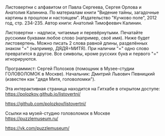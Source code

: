 Листовертни с алфавитом от Павла Сергеева, Сергея Орлова и Анатолия Калинина. По материалам книги "Видение тайны, загадочные картины в прошлом и настоящем". Издательство "Кучково поле", 2012 год, стр. 234-235. Автор книги: Анатолий Тимофеевич Калинин.

Листовертни - надписи, читаемые и перевёрнутыми. Печатайте русскими буквами любое слово (например, своё имя). Ниже будет листовертень. Можно писать 2 слова равной длины, разделённых знаком "=" (например, ДЯДЯ=МИТЯ). При наличии "=" одно слово превратится в другое. Все символы, кроме русских букв и первого "=" игнорируются.

Программист: Сергей Полозков (помощник в Музее-студии ГОЛОВОЛОМОК в Москве). Начальник: Дмитрий Львович Певницкий (известен как "дядя Митя, головоломки").


Эта интерактивная страница находится на Гитхабе в открытом доступе:
https://polozkov.github.io/listovertni/

https://github.com/polozkov/listovertni/


Ссылки на музей-студию головоломок в Москве
https://puzzlemuseum.ru/

https://vk.com/puzzlemuseum/